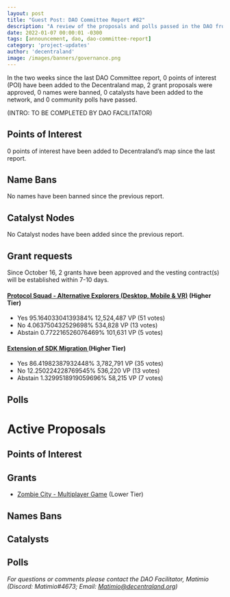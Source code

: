 ```yaml
---
layout: post
title: "Guest Post: DAO Committee Report #82"
description: "A review of the proposals and polls passed in the DAO from October 16 through October 31".
date: 2022-01-07 00:00:01 -0300
tags: [announcement, dao, dao-committee-report]
category: 'project-updates'
author: 'decentraland'
image: /images/banners/governance.png
---
```


In the two weeks since the last DAO Committee report, 0 points of interest (POI) have been added to the Decentraland map, 2 grant proposals were approved, 0 names were banned, 0 catalysts have been added to the network, and 0 community polls have passed.

(INTRO: TO BE COMPLETED BY DAO FACILITATOR)

## Points of Interest
0 points of interest have been added to Decentraland’s map since the last report.


## Name Bans

No names have been banned since the previous report.

## Catalyst Nodes
No Catalyst nodes have been added since the previous report.


## Grant requests
Since October 16, 2 grants have been approved and the vesting contract(s) will be established within 7-10 days.


#### [Protocol Squad - Alternative Explorers (Desktop, Mobile &amp; VR)](https://governance.decentraland.org/proposal/?id=8ce24f4d-ed98-421b-a04e-dd71876bf9a2) (Higher Tier)

* Yes 95.16403304139384% 12,524,487 VP (51 votes)
* No 4.063750432529698% 534,828 VP (13 votes)
* Abstain 0.772216526076469% 101,631 VP (5 votes)


#### [Extension of SDK Migration ](https://governance.decentraland.org/proposal/?id=14ed648e-16fb-479a-a5cb-4fd67e625c49) (Higher Tier)

* Yes 86.41982387932448% 3,782,791 VP (35 votes)
* No 12.250224228769545% 536,220 VP (13 votes)
* Abstain 1.3299518919059696% 58,215 VP (7 votes)


## Polls


# Active Proposals

## Points of Interest


## Grants

* [Zombie City - Multiplayer Game](https://governance.decentraland.org/proposal/?id=627e985a-6b40-4795-aebc-b523eaa74f14) (Lower Tier)

## Names Bans


## Catalysts


## Polls


*For questions or comments please contact the DAO Facilitator, Matimio (Discord: Matimio#4673; Email: [Matimio@decentraland.org](mailto:Matimio@decentraland.org))*